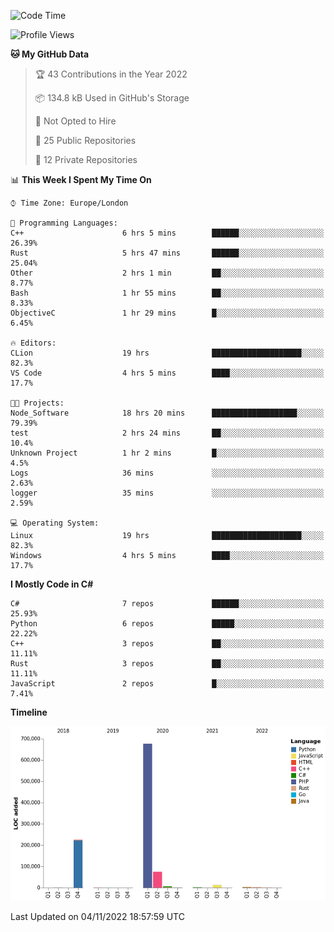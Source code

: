 <!--START_SECTION:waka-->
![Code Time](http://img.shields.io/badge/Code%20Time-368%20hrs%2046%20mins-blue)

![Profile Views](http://img.shields.io/badge/Profile%20Views-0-blue)

**🐱 My GitHub Data** 

> 🏆 43 Contributions in the Year 2022
 > 
> 📦 134.8 kB Used in GitHub's Storage 
 > 
> 🚫 Not Opted to Hire
 > 
> 📜 25 Public Repositories 
 > 
> 🔑 12 Private Repositories  
 > 
📊 **This Week I Spent My Time On** 

```text
⌚︎ Time Zone: Europe/London

💬 Programming Languages: 
C++                      6 hrs 5 mins        ██████░░░░░░░░░░░░░░░░░░░   26.39% 
Rust                     5 hrs 47 mins       ██████░░░░░░░░░░░░░░░░░░░   25.04% 
Other                    2 hrs 1 min         ██░░░░░░░░░░░░░░░░░░░░░░░   8.77% 
Bash                     1 hr 55 mins        ██░░░░░░░░░░░░░░░░░░░░░░░   8.33% 
ObjectiveC               1 hr 29 mins        █░░░░░░░░░░░░░░░░░░░░░░░░   6.45%

🔥 Editors: 
CLion                    19 hrs              ████████████████████░░░░░   82.3% 
VS Code                  4 hrs 5 mins        ████░░░░░░░░░░░░░░░░░░░░░   17.7%

🐱‍💻 Projects: 
Node_Software            18 hrs 20 mins      ███████████████████░░░░░░   79.39% 
test                     2 hrs 24 mins       ██░░░░░░░░░░░░░░░░░░░░░░░   10.4% 
Unknown Project          1 hr 2 mins         █░░░░░░░░░░░░░░░░░░░░░░░░   4.5% 
Logs                     36 mins             ░░░░░░░░░░░░░░░░░░░░░░░░░   2.63% 
logger                   35 mins             ░░░░░░░░░░░░░░░░░░░░░░░░░   2.59%

💻 Operating System: 
Linux                    19 hrs              ████████████████████░░░░░   82.3% 
Windows                  4 hrs 5 mins        ████░░░░░░░░░░░░░░░░░░░░░   17.7%

```

**I Mostly Code in C#** 

```text
C#                       7 repos             ██████░░░░░░░░░░░░░░░░░░░   25.93% 
Python                   6 repos             █████░░░░░░░░░░░░░░░░░░░░   22.22% 
C++                      3 repos             ██░░░░░░░░░░░░░░░░░░░░░░░   11.11% 
Rust                     3 repos             ██░░░░░░░░░░░░░░░░░░░░░░░   11.11% 
JavaScript               2 repos             █░░░░░░░░░░░░░░░░░░░░░░░░   7.41%

```


**Timeline**

![Chart not found](https://raw.githubusercontent.com/Jirubizu/Jirubizu/master/charts/bar_graph.png) 


 Last Updated on 04/11/2022 18:57:59 UTC
<!--END_SECTION:waka-->